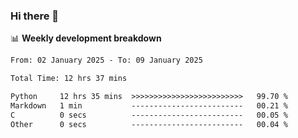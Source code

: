 ### Hi there 👋

<!--
**rajaahdjey/rajaahdjey** is a ✨ _special_ ✨ repository because its `README.md` (this file) appears on your GitHub profile.

Here are some ideas to get you started:

- 🔭 I’m currently working on ...
- 🌱 I’m currently learning ...
- 👯 I’m looking to collaborate on ...
- 🤔 I’m looking for help with ...
- 💬 Ask me about ...
- 📫 How to reach me: ...
- 😄 Pronouns: ...
- ⚡ Fun fact: ...
-->

📊 **Weekly development breakdown**
<!--START_SECTION:waka-->

```txt
From: 02 January 2025 - To: 09 January 2025

Total Time: 12 hrs 37 mins

Python     12 hrs 35 mins  >>>>>>>>>>>>>>>>>>>>>>>>>   99.70 %
Markdown   1 min           -------------------------   00.21 %
C          0 secs          -------------------------   00.05 %
Other      0 secs          -------------------------   00.04 %
```

<!--END_SECTION:waka-->
